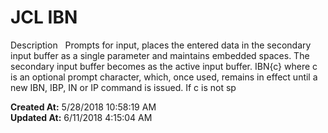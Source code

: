 # JCL IBN

Description   Prompts for input, places the entered data in the secondary input buffer as a single parameter and maintains embedded spaces. The secondary input buffer becomes as the active input buffer. IBN{c} where c is an optional prompt character, which, once used, remains in effect until a new IBN, IBP, IN or IP command is issued. If c is not sp  

**Created At:** 5/28/2018 10:58:19 AM  
**Updated At:** 6/11/2018 4:15:04 AM  

